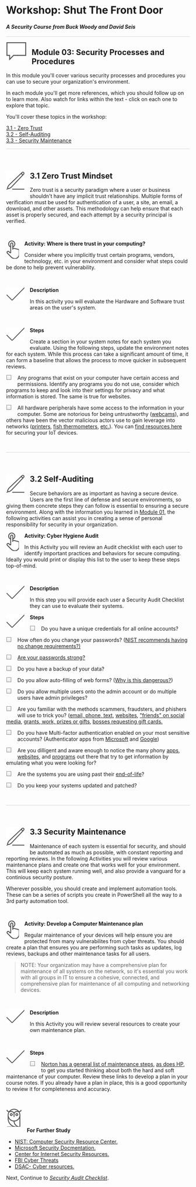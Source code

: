 # Workshop: Shut The Front Door

#### <i>A Security Course from Buck Woody and David Seis</i>

<p style="border-bottom: 1px solid lightgrey;"></p>

<img style="float: left; margin: 0px 15px 15px 0px;" src="../graphics/textbubble.png"> <h2>Module 03: Security Processes and Procedures</h2>

In this module you'll cover various security processes and procedures you can use to secure your organization's environment. 

In each module you'll get more references, which you should follow up on to learn more. Also watch for links within the text - click on each one to explore that topic.

You'll cover these topics in the workshop:
<dl>
  <dt><a href="#ZeroTrust" target="_blank">3.1 - Zero Trust</a></dt>
  <dt><a href="#SelfAudit" target="_blank">3.2 - Self-Auditing</a></dt>
  <dt><a href="#Maintenance" target="_blank">3.3 - Security Maintenance</a></dt>
</dl>

<p style="border-bottom: 1px solid lightgrey;"></p>
<br>

<h2 id="ZeroTrust"><img style="float: left; margin: 0px 15px 15px 0px;" src="../graphics/pencil2.png">3.1 Zero Trust Mindset</h2>
<p>Zero trust is a security paradigm where a user or business shouldn't have any implicit trust relationships. Multiple forms of verification must be used for authentication of a user, a site, an email, a download, and other assets. This methodology can help ensure that each asset is properly secured, and each attempt by a security principal is verified.</p> 

<br>
<p><img style="float: left; margin: 0px 15px 15px 0px;" src="../graphics/point1.png"><b>Activity: Where is there trust in your computing?</b></p>
<p>Consider where you implicitly trust certain programs, vendors, technology, etc. in your environment and consider what steps could be done to help prevent vulnerability.</p>

<br>
<p><img style="float: left; margin: 0px 15px 15px 0px;" src="../graphics/checkmark.png"><b>Description</b></p>

In this activity you will evaluate the Hardware and Software trust areas on the user's system.

<br>
<p><img style="float: left; margin: 0px 15px 15px 0px;" src="../graphics/checkmark.png"><b>Steps</b></p>

Create a section in your system notes for each system you evaluate. Using the following steps, update the environment notes for each system. While this process can take a significant amount of time, it can form a baseline that allows the process to move quicker in subsequent reviews. 

<p><img style="float: left; margin: 0px 15px 15px 0px;" src="../graphics/checkbox.png">  Any programs that exist on your computer have certain access and permissions. Identify any programs you do not use, consider which programs to keep and look into their settings for privacy and what information is stored. The same is true for websites.</p>
<p><img style="float: left; margin: 0px 15px 15px 0px;" src="../graphics/checkbox.png">  All hardware peripherals have some access to the information in your computer. Some are notorious for being untrustworthy (<a href="https://www.kaspersky.com/resource-center/threats/webcam-hacking">webcams</a>), and others have been the vector malicious actors use to gain leverage into networks (<a href="https://www.forbes.com/sites/leemathews/2020/08/31/800000-printers-vulnerable-28000-hacked/?sh=f9534d2d8a9f">printers</a>, <a href="https://www.entrepreneur.com/article/368943">fish thermometers</a>, <a href="https://www.iotforall.com/5-worst-iot-hacking-vulnerabilities">etc.</a>). You can <a href="https://www.bing.com/search?q=securing+iot+devices+at+home&form=QBLH&sp=-1&pq=securing+iot+devices+at+home&sc=1-28&qs=n&sk=&cvid=C33FB918074141EEBA10D5C354792C36">find resources here</a> for securing your IoT devices.</p>

<br>
<p style="border-bottom: 1px solid lightgrey;"></p>

<br>
<h2 id="SelfAudit"><img style="float: left; margin: 0px 15px 15px 0px;" src="../graphics/pencil2.png">3.2 Self-Auditing</h2>

Secure behaviors are as important as having a secure device. Users are the first line of defense and secure environments, so giving them concrete steps they can follow is essential to ensuring a secure environment. Along with the information you learned in [Module 01](https://github.com/BuckWoody/presentations/blob/master/shut_the_front_door/shut_the_front_door/Module01.md), the following activities can assist you in creating a sense of personal responsibility for security in your organization.

<p><img style="float: left; margin: 0px 15px 15px 0px;" src="../graphics/point1.png"><b>Activity: Cyber Hygiene Audit</b></p>

In this Activity you will review an Audit checklist with each user to identify important practices and behaviors for secure computing. Ideally you would print or display this list to the user to keep these steps top-of-mind. 

<br>
<p><img style="float: left; margin: 0px 15px 15px 0px;" src="../graphics/checkmark.png"><b>Description</b></p>

In this step you will provide each user a Security Audit Checklist they can use to evaluate their systems.

<p><img style="float: left; margin: 0px 15px 15px 0px;" src="../graphics/checkmark.png"><b>Steps</b></p>
<p><img style="float: left; margin: 0px 15px 15px 0px;" src="../graphics/checkbox.png">  Do you have a unique credentials for all online accounts? </p>
<p><img style="float: left; margin: 0px 15px 15px 0px;" src="../graphics/checkbox.png">  How often do you change your passwords? (<a href="https://www.vericlouds.com/nist-password-guidelines-2021-challenging-traditional-password-management/#:~:text=NIST%202021%20Best%20Practices%201%20Minimum%20Password%20Length.,NIST%20guidelines.%203%20Use%20A%20Password%20Manager.%20">NIST recommends having no change requirements?)</p>
<p><img style="float: left; margin: 0px 15px 15px 0px;" src="../graphics/checkbox.png">  Are your passwords <a href="https://security.harvard.edu/use-strong-passwords">strong?</a></p>
<p><img style="float: left; margin: 0px 15px 15px 0px;" src="../graphics/checkbox.png">  Do you have a backup of your data?</p>
<p><img style="float: left; margin: 0px 15px 15px 0px;" src="../graphics/checkbox.png">  Do you allow auto-filling of web forms? (<a href="https://www.techadvisory.org/2019/01/the-dangers-of-autocomplete-passwords/">Why is this dangerous?</a>) </p>
<p><img style="float: left; margin: 0px 15px 15px 0px;" src="../graphics/checkbox.png">  Do you allow multiple users onto the admin account or do multiple users have admin privileges?</p>
<p><img style="float: left; margin: 0px 15px 15px 0px;" src="../graphics/checkbox.png">  Are you familiar with the methods scammers, fraudsters, and phishers will use to trick you? (<a href="https://www.consumer.ftc.gov/articles/how-recognize-and-avoid-phishing-scams">email, phone, text</a>, <a href="https://www.usa.gov/online-safety#item-37227">websites</a>, <a href="https://www.consumer.ftc.gov/blog/2020/10/scams-start-social-media">"friends" on social media</a>, <a href="https://www.consumer.ftc.gov/features/scam-alerts">grants, work, prizes or gifts</a>, <a href="https://www.idtheftcenter.org/dont-fall-for-a-boss-gift-card-scam/#:~:text=The%20boss%20gift%20card%20scam%20is%20so%20simple,stranger%E2%80%99s%20phone%20or%20computer%20since%20theirs%20is%20locked.">bosses requesting gift cards.</a> </p>
<p><img style="float: left; margin: 0px 15px 15px 0px;" src="../graphics/checkbox.png">  Do you have Multi-factor authentication enabled on your most sensitive accounts? (Authenticator apps from <a href="https://play.google.com/store/apps/details?id=com.azure.authenticator&hl=en_US&gl=US">Microsoft</a> and <a href="https://play.google.com/store/apps/details?id=com.google.android.apps.authenticator2&hl=en_US&gl=US">Google</a>)
<p><img style="float: left; margin: 0px 15px 15px 0px;" src="../graphics/checkbox.png">  Are you dilligent and aware enough to notice the many phony <a href="https://nordvpn.com/blog/fake-apps/">apps</a>, <a href="https://www.asecurelife.com/how-to-spot-a-fake-website/">websites</a>, and <a href="https://www.cisecurity.org/daily-tip/know-how-to-spot-fake-software/">programs</a> out there that try to get information by emulating what you were looking for?
<p><img style="float: left; margin: 0px 15px 15px 0px;" src="../graphics/checkbox.png">  Are the systems you are using past their <a href="https://www.abcservices.com/the-risks-of-end-of-life-technology/">end-of-life</a>?
<p><img style="float: left; margin: 0px 15px 15px 0px;" src="../graphics/checkbox.png">  Do you keep your systems updated and patched?</p>

<br>
<p style="border-bottom: 1px solid lightgrey;"></p>

<br>
<h2 id="Maintenance"><img style="float: left; margin: 0px 15px 15px 0px;" src="../graphics/pencil2.png">3.3 Security Maintenance</h2>

Maintenance of each system is essential for security, and should be automated as much as possible, with constant reporting and reporting reviews. In the following Activities you will review various maintenance plans and create one that works well for your environment. This will keep each system running well, and also provide a vanguard for a continious security posture.

Wherever possible, you should create and implement automation tools. These can be a series of scripts you create in PowerShell all the way to a 3rd party automation tool.

<br>
<p><img style="float: left; margin: 0px 15px 15px 0px;" src="../graphics/point1.png"><b>Activity: Develop a Computer Maintenance plan</b></p>

Regular maintenance of your devices will help ensure you are protected from many vulnerabilites from cyber threats. You should create a plan that ensures you are performing such tasks as updates, log reviews, backups and other maintenance tasks for all users. 

> NOTE: Your organization may have a comprehensive plan for maintenance of all systems on the network, so it's essential you work with all groups in IT to ensure a cohesive, connected, and comprehensive plan for maintenance of all computing and networking devices.

<br>
<p><img style="float: left; margin: 0px 15px 15px 0px;" src="../graphics/checkmark.png"><b>Description</b></p>

In this Activity you will review several resources to create your own maintenance plan.

<br>
<p><img style="float: left; margin: 0px 15px 15px 0px;" src="../graphics/checkmark.png"><b>Steps</b></p>
<p><img style="float: left; margin: 0px 15px 15px 0px;" src="../graphics/checkbox.png">  <a href="https://us.norton.com/internetsecurity-how-to-computer-maintenance.html">Norton has a general list of maintenance steps</a>, <a href="https://www.hp.com/us-en/shop/tech-takes/10-essential-computer-maintenance-tips">as does HP</a>, to get you started thinking about both the hard and soft maintenance of your computer. Review these links to develop a plan in your course notes. If you already have a plan in place, this is a good opportunity to review it for completeness and accuracy.</p>

<br>
<p><img style="margin: 0px 15px 15px 0px;" src="../graphics/owl.png"><b>For Further Study</b></p>
<ul>
    <li><a href="https://csrc.nist.gov/" target="_blank">NIST: Computer Security Resource Center.</a></li>
    <li><a href="https://docs.microsoft.com/en-us/security/" target="_blank">Microsoft Security Docmentation.</a></li>
    <li><a href="https://www.cisecurity.org/resources/" target="_blank">Center for Internet Security Resources.</a></li>
    <li><a href="https://www.fbi.gov/investigate/cyber" target="_blank">FBI Cyber Threats</a></li>
    <li><a href="https://www.dsac.gov/topics/cyber-resources" target="_blank">DSAC- Cyber resources.</a></li>
</ul>

Next, Continue to <a href="https://github.com/BuckWoody/presentations/blob/master/shut_the_front_door/shut_the_front_door/Module03.md" target="_blank"><i> Security Audit Checklist</i></a>.